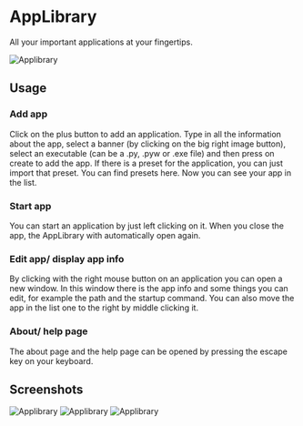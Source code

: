 # **AppLibrary**
All your important applications at your fingertips.

![Applibrary](https://i.imgur.com/JIBN19f.png "AppLibrary")

## **Usage**
### Add app
Click on the plus button to add an application. Type in all the information about the app, select a banner (by clicking on the big right image button), select an executable (can be a .py, .pyw or .exe file) and then press on create to add the app. If there is a preset for the application, you can just import that preset. You can find presets here. Now you can see your app in the list.

### Start app
You can start an application by just left clicking on it. When you close the app, the AppLibrary with automatically open again.

### Edit app/ display app info
By clicking with the right mouse button on an application you can open a new window. In this window there is the app info and some things you can edit, for example the path and the startup command. You can also move the app in the list one to the right by middle clicking it.

### About/ help page
The about page and the help page can be opened by pressing the escape key on your keyboard.

## **Screenshots**
![Applibrary](https://i.imgur.com/JIBN19f.png "AppLibrary")
![Applibrary](https://i.imgur.com/xN82LNT.png "AppLibrary")
![Applibrary](https://i.imgur.com/Qs87AK8.png "AppLibrary")

